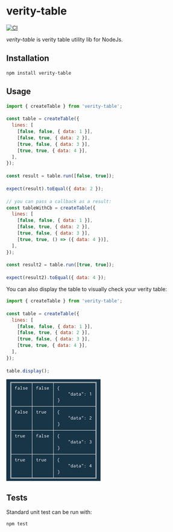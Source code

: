 # verity-table

[![CI](https://github.com/pierreroth64/verity-table/workflows/CI/badge.svg)](https://github.com/pierreroth64/verity-table/actions?query=workflow%3ACI)

_verity-table_ is verity table utility lib for NodeJs.

## Installation

```
npm install verity-table
```

## Usage

```js
import { createTable } from 'verity-table';

const table = createTable({
  lines: [
    [false, false, { data: 1 }],
    [false, true, { data: 2 }],
    [true, false, { data: 3 }],
    [true, true, { data: 4 }],
  ],
});

const result = table.run([false, true]);

expect(result).toEqual({ data: 2 });

// you can pass a callback as a result:
const tableWithCb = createTable({
  lines: [
    [false, false, { data: 1 }],
    [false, true, { data: 2 }],
    [true, false, { data: 3 }],
    [true, true, () => ({ data: 4 })],
  ],
});

const result2 = table.run([true, true]);

expect(result2).toEqual({ data: 4 });
```

You can also display the table to visually check your verity table:

```js
import { createTable } from 'verity-table';

const table = createTable({
  lines: [
    [false, false, { data: 1 }],
    [false, true, { data: 2 }],
    [true, false, { data: 3 }],
    [true, true, { data: 4 }],
  ],
});

table.display();
```

![table](./images/table.png?raw=true 'Table')

## Tests

Standard unit test can be run with:

```
npm test
```
